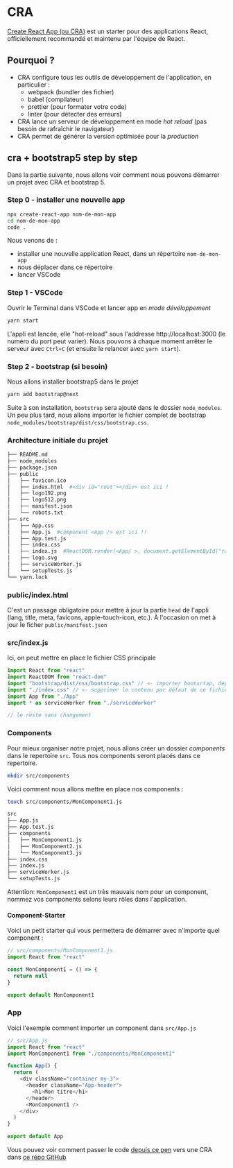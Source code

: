 # CRA

[Create React App (ou CRA)](https://create-react-app.dev/) est un starter pour des applications React, officiellement recommandé et maintenu par l'équipe de React.

## Pourquoi ?

- CRA configure tous les outils de développement de l'application, en particulier :
  - webpack (bundler des fichier)
  - babel (compilateur)
  - prettier (pour formater votre code)
  - linter (pour détecter des erreurs)
- CRA lance un serveur de développement en mode _hot reload_ (pas besoin de rafraîchir le navigateur)
- CRA permet de générer la version optimisée pour la _production_

## cra + bootstrap5 step by step

Dans la partie suivante, nous allons voir comment nous pouvons démarrer un projet avec CRA et bootstrap 5.

### Step 0 - installer une nouvelle app

```bash
npx create-react-app nom-de-mon-app
cd nom-de-mon-app
code .
```

Nous venons de :

- installer une nouvelle application React, dans un répertoire `nom-de-mon-app`
- nous déplacer dans ce répertoire
- lancer VSCode

### Step 1 - VSCode

Ouvrir le Terminal dans VSCode et lancer app en _mode dévéloppement_

```bash
yarn start
```

L'appli est lancée, elle "hot-reload" sous l'addresse http://localhost:3000 (le numéro du port peut varier). Nous pouvons à chaque moment arrêter le serveur avec `Ctrl+C` (et ensuite le relancer avec `yarn start`).

### Step 2 - bootstrap (si besoin)

Nous allons installer bootstrap5 dans le projet

```bash
yarn add bootstrap@next
```

Suite à son installation, `bootstrap` sera ajouté dans le dossier `node_modules`.
Un peu plus tard, nous allons importer le fichier complet de bootstrap `node_modules/bootstrap/dist/css/bootstrap.css`.

### Architecture initiale du projet

```bash
├── README.md
├── node_modules
├── package.json
├── public
│   ├── favicon.ico
│   ├── index.html  #<div id="root"></div> est ici !
│   ├── logo192.png
│   ├── logo512.png
│   ├── manifest.json
│   └── robots.txt
├── src
│   ├── App.css
│   ├── App.js  #component <App /> est ici !!
│   ├── App.test.js
│   ├── index.css
│   ├── index.js  #ReactDOM.render(<App/ >, document.getElementById("root") se passe ici
│   ├── logo.svg
│   ├── serviceWorker.js
│   └── setupTests.js
└── yarn.lock
```

### public/index.html

C'est un passage obligatoire pour mettre à jour la partie `head` de l'appli (lang, title, meta, favicons, apple-touch-icon, etc.). À l'occasion on met à jour le ficher `public/manifest.json`

### src/index.js

Ici, on peut mettre en place le fichier CSS principale

```javascript
import React from "react"
import ReactDOM from "react-dom"
import "bootstrap/dist/css/bootstrap.css" // <- importer bootsrtap, depuis node_modules
import "./index.css" // <- supprimer le contenu par défaut de ce fichier
import App from "./App"
import * as serviceWorker from "./serviceWorker"

// le reste sans changement
```

### Components

Pour mieux organiser notre projet, nous allons créer un dossier _components_ dans le repertoire `src`.
Tous nos components seront placés dans ce repertoire.

```bash
mkdir src/components
```

Voici comment nous allons mettre en place nos components :

```bash
touch src/components/MonComponent1.js
```

```bash
src
├── App.js
├── App.test.js
├── components
│   ├── MonComponent1.js
│   ├── MonComponent2.js
│   └── MonComponent3.js
├── index.css
├── index.js
├── serviceWorker.js
└── setupTests.js
```

Attention: `MonComponent1` est un très mauvais nom pour un component, nommez vos components selons leurs rôles dans l'application.

#### Component-Starter

Voici un petit starter qui vous permettera de démarrer avec n'importe quel component :

```javascript
// src/components/MonComponent1.js
import React from "react"

const MonComponent1 = () => {
  return null
}

export default MonComponent1
```

### App

Voici l'exemple comment importer un component dans `src/App.js`

```javascript
// src/App.js
import React from "react"
import MonComponent1 from "./components/MonComponent1"

function App() {
  return (
    <div className="container my-3">
      <header className="App-header">
        <h1>Mon titre</h1>
      </header>
      <MonComponent1 />
    </div>
  )
}

export default App
```

Vous pouvez voir comment passer le code [depuis ce pen](https://codepen.io/alyra/pen/a4bb96fcc8c2c5dcba3eb2b1720db479) vers une CRA dans [ce répo GitHub](https://github.com/pehaa/alyra-react-shopping-list)
